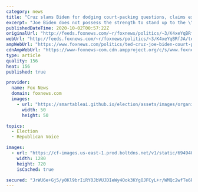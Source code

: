 ```yaml
---
category: news
title: "Cruz slams Biden for dodging court-packing questions, claims ex-VP 'doesn't want to be honest' with Americans"
excerpt: "Joe Biden does not possess the strength to stand up to the \"rage and fury\" of the far left as evidenced by his refusal to say whether he supports expanding the Supreme Court if elected, Sen. Ted Cruz, R-Texas, told \"The Story\" Thursday."
publishedDateTime: 2020-10-02T00:57:22Z
originalUrl: "http://feeds.foxnews.com/~r/foxnews/politics/~3/K4xeYqBRfJA/ted-cruz-joe-biden-court-packing"
webUrl: "http://feeds.foxnews.com/~r/foxnews/politics/~3/K4xeYqBRfJA/ted-cruz-joe-biden-court-packing"
ampWebUrl: "https://www.foxnews.com/politics/ted-cruz-joe-biden-court-packing.amp"
cdnAmpWebUrl: "https://www-foxnews-com.cdn.ampproject.org/c/s/www.foxnews.com/politics/ted-cruz-joe-biden-court-packing.amp"
type: article
quality: 156
heat: 156
published: true

provider:
  name: Fox News
  domain: foxnews.com
  images:
    - url: "https://smartableai.github.io/election/assets/images/organizations/foxnews.com-50x50.jpg"
      width: 50
      height: 50

topics:
  - Election
  - Republican Voice

images:
  - url: "https://cf-images.us-east-1.prod.boltdns.net/v1/static/694940094001/80823b08-3de2-4be6-9bfa-dfba50c92343/bc295ce7-692b-40d3-b0de-3ab64ac13454/1280x720/match/image.jpg"
    width: 1280
    height: 720
    isCached: true

secured: "JrWU6e+Gj5/y0Kl9brIiRY0JbVUJDIeWy4Ook3KYgOJFCyL+r/WMQc2wfTe6k5XzKlqQ1Hr9yNvtyiag3CYPKA/eSFtU6xBnzTxX8+ENGsTGSQnRgT7j+acsRxlOV51M71N1a/5SVjFdmh/N5b9y+M1ChH6Z0m4DL0yAI2nHxeeeY7uEwZFy1rrHd+e9OtiiEwpm351P2kXI5p9BMP9FlVtJYNqfYUI9e0+UgfTDIRAg4xXO+Ubl5cWCkeAlJxpMno7GsF6zD5z2fNrsLkPAw6/ZF9dTTPfGuFB3duuMTZJSaEnqsjJYgUREJpSrCictqPl+ACRFG2xkzPk7aA4wkn3p1vXXFxDJQJ2EuTmjvAs=;VnelpDL/9R+Q7vNi+htbHA=="
---
```


